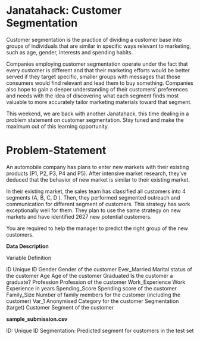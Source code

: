 # Janatahack: Customer Segmentation

Customer segmentation is the practice of dividing a customer base into groups of individuals that are similar in specific ways relevant to marketing, such as age, gender, interests and spending habits.

Companies employing customer segmentation operate under the fact that every customer is different and that their marketing efforts would be better served if they target specific, smaller groups with messages that those consumers would find relevant and lead them to buy something. Companies also hope to gain a deeper understanding of their customers' preferences and needs with the idea of discovering what each segment finds most valuable to more accurately tailor marketing materials toward that segment.

This weekend, we are back with another Janatahack, this time dealing in a problem statement on customer segmentation. Stay tuned and make the maximum out of this learning opportunity.


# Problem-Statement

An automobile company has plans to enter new markets with their existing products (P1, P2, P3, P4 and P5). After intensive market research, they’ve deduced that the behavior of new market is similar to their existing market. 

In their existing market, the sales team has classified all customers into 4 segments (A, B, C, D ). Then, they performed segmented outreach and communication for different segment of customers. This strategy has work exceptionally well for them. They plan to use the same strategy on new markets and have identified 2627 new potential customers. 

You are required to help the manager to predict the right group of the new customers.

**Data Description**

Variable                                                       	Definition

ID	                                                            Unique ID
Gender	                                                        Gender of the customer
Ever_Married	                                                  Marital status of the customer
Age	                                                            Age of the customer
Graduated	                                                      Is the customer a graduate?
Profession	                                                    Profession of the customer
Work_Experience	                                                Work Experience in years
Spending_Score	                                                Spending score of the customer
Family_Size	                                                    Number of family members for the customer (including the customer)
Var_1	                                                          Anonymised Category for the customer
Segmentation	                                                  (target) Customer Segment of the customer

**sample_submission.csv**

ID: Unique ID
Segmentation: Predicted segment for customers in the test set
